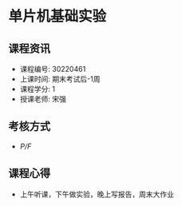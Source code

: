 # 单片机基础实验


## 课程资讯
- 课程编号: 30220461
- 上课时间: 期末考试后-1周
- 课程学分: 1
- 授课老师: 宋强
  
## 考核方式
- *P/F*

## 课程心得
- 上午听课，下午做实验，晚上写报告，周末大作业
